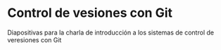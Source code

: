 # Control de vesiones con Git

Diapositivas para la charla de introducción a los sistemas de control de
veresiones con Git
